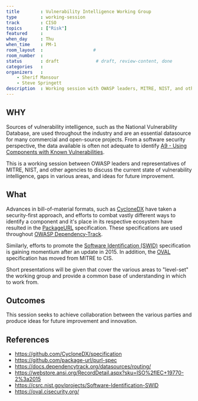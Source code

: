 ```yaml
---
title        : Vulnerability Intelligence Working Group
type         : working-session
track        : CISO
topics       : ["Risk"]
featured     :
when_day     : Thu
when_time    : PM-1
room_layout  :                   #
room_number  :
status       : draft              # draft, review-content, done
categories   : 
organizers   : 
    - Sherif Mansour
    - Steve Springett
description  : Working session with OWASP leaders, MITRE, NIST, and other agencies
---
```


## WHY
Sources of vulnerability intelligence, such as the National Vulnerability Database, are used throughout the industry
and are an essential datasource for many commercial and open-source projects. From a software security perspective, 
the data available is often not adequate to identify [A9 - Using Components with Known Vulnerabilities](https://www.owasp.org/index.php/Top_10-2017_A9-Using_Components_with_Known_Vulnerabilities).

This is a working session between OWASP leaders and representatives of MITRE, NIST, and other agencies to discuss the 
current state of vulnerability intelligence, gaps in various areas, and ideas for future improvement.

## What
Advances in bill-of-material formats, such as [CycloneDX](https://github.com/CycloneDX) have taken a security-first 
approach, and efforts to combat vastly different ways to identify a component and it's place in its respective ecosystem
have resulted in the [PackageURL](https://github.com/package-url) specification. These specifications are used throughout
[OWASP Dependency-Track](https://dependencytrack.org/).

Similarly, efforts to promote the [Software Identification (SWID)](https://csrc.nist.gov/projects/Software-Identification-SWID) 
specification is gaining momentium after an update in 2015. In addition, the [OVAL](https://oval.cisecurity.org/) 
specification has moved from MITRE to CIS.

Short presentations will be given that cover the various areas to "level-set" the working group and provide a common 
base of understanding in which to work from.

## Outcomes
This session seeks to achieve collaboration between the various parties and produce ideas for future improvement and innovation.

## References
- https://github.com/CycloneDX/specification
- https://github.com/package-url/purl-spec
- https://docs.dependencytrack.org/datasources/routing/
- https://webstore.ansi.org/RecordDetail.aspx?sku=ISO%2fIEC+19770-2%3a2015
- https://csrc.nist.gov/projects/Software-Identification-SWID
- https://oval.cisecurity.org/
